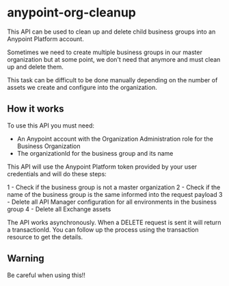 # anypoint-org-cleanup

This API can be used to clean up and delete child business groups into an Anypoint Platform account. 

Sometimes we need to create multiple business groups in our master organization but at some point, we don't need that anymore and must clean up and delete them.

This task can be difficult to be done manually depending on the number of assets we create and configure into the organization.

## How it works

To use this API you must need: 

- An Anypoint account with the Organization Administration role for the Business Organization
- The organizationId for the business group and its name

This API will use the Anypoint Platform token provided by your user credentials and will do these steps:

1 - Check if the business group is not a master organization
2 - Check if the name of the business group is the same informed into the request payload
3 - Delete all API Manager configuration for all environments in the business group
4 - Delete all Exchange assets

The API works asynchronously. When a DELETE request is sent it will return a transactionId. You can follow up the process using the transaction resource to get the details. 

## Warning

Be careful when using this!!
